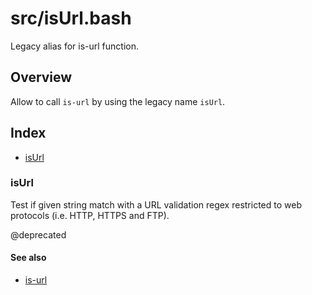 # src/isUrl.bash

Legacy alias for is-url function.

## Overview

Allow to call `is-url` by using the legacy name `isUrl`.

## Index

* [isUrl](#isurl)

### isUrl

Test if given string match with a URL validation regex restricted
to web protocols (i.e. HTTP, HTTPS and FTP).

@deprecated

#### See also

* [is-url](#is-url)


